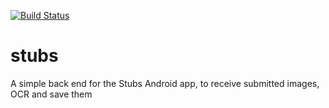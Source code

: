 [![Build Status](https://semaphoreci.com/api/v1/projects/f4ab1066-540e-4381-a672-62c0d00604dd/611082/shields_badge.svg)](https://semaphoreci.com/murrion/stubs)

# stubs
A simple back end for the Stubs Android app, to receive submitted images, OCR and save them
